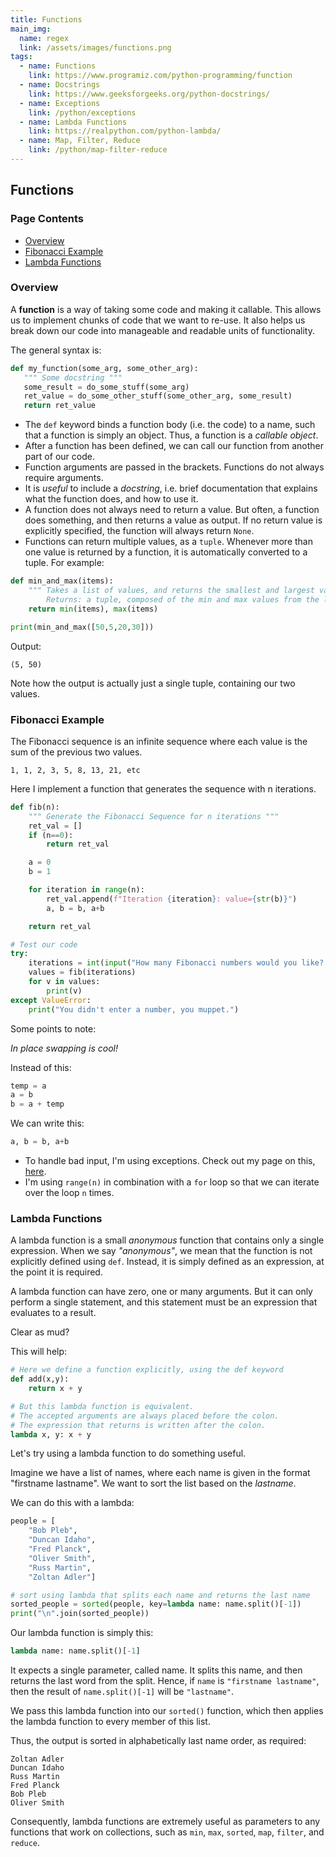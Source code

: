 ```yaml
---
title: Functions
main_img:
  name: regex
  link: /assets/images/functions.png
tags: 
  - name: Functions
    link: https://www.programiz.com/python-programming/function
  - name: Docstrings
    link: https://www.geeksforgeeks.org/python-docstrings/
  - name: Exceptions
    link: /python/exceptions
  - name: Lambda Functions
    link: https://realpython.com/python-lambda/
  - name: Map, Filter, Reduce
    link: /python/map-filter-reduce
---
```

## Functions

### Page Contents

- [Overview](#overview)
- [Fibonacci Example](#fibonacci-example)
- [Lambda Functions](#lambda-functions)

### Overview

A **function** is a way of taking some code and making it callable. This allows us to implement chunks of code that we want to re-use. It also helps us break down our code into manageable and readable units of functionality.

The general syntax is:

```python
def my_function(some_arg, some_other_arg):
   """ Some docstring """
   some_result = do_some_stuff(some_arg)
   ret_value = do_some_other_stuff(some_other_arg, some_result)
   return ret_value
```

- The `def` keyword binds a function body (i.e. the code) to a name, such that a function is simply an object. Thus, a function is a _callable object_.
- After a function has been defined, we can call our function from another part of our code.
- Function arguments are passed in the brackets.  Functions do not always require arguments.
- It is _useful_ to include a _docstring_, i.e. brief documentation that explains what the function does, and how to use it.
- A function does not always need to return a value.  But often, a function does something, and then returns a value as output.  If no return value is explicitly specified, the function will always return `None`.
- Functions can return multiple values, as a `tuple`.  Whenever more than one value is returned by a function, it is automatically converted to a tuple. For example:

```python
def min_and_max(items):
    """ Takes a list of values, and returns the smallest and largest values from the list.
        Returns: a tuple, composed of the min and max values from the list """
    return min(items), max(items)

print(min_and_max([50,5,20,30]))
```

Output:

```text
(5, 50)
```

Note how the output is actually just a single tuple, containing our two values.

### Fibonacci Example

The Fibonacci sequence is an infinite sequence where each value is the sum of the previous two values.

```
1, 1, 2, 3, 5, 8, 13, 21, etc
```

Here I implement a function that generates the sequence with n iterations.

```python
def fib(n):
    """ Generate the Fibonacci Sequence for n iterations """
    ret_val = []
    if (n==0):
        return ret_val

    a = 0
    b = 1

    for iteration in range(n):
        ret_val.append(f"Iteration {iteration}: value={str(b)}")
        a, b = b, a+b

    return ret_val

# Test our code
try:
    iterations = int(input("How many Fibonacci numbers would you like? "))
    values = fib(iterations)
    for v in values:
        print(v)
except ValueError:
    print("You didn't enter a number, you muppet.")
```

Some points to note:

_In place swapping is cool!_

Instead of this:

```python
temp = a
a = b
b = a + temp
```

We can write this:

```python
a, b = b, a+b
```

- To handle bad input, I'm using exceptions.  Check out my page on this, [here](/python/exceptions).
- I'm using `range(n)` in combination with a `for` loop so that we can iterate over the loop `n` times.

### Lambda Functions

A lambda function is a small _anonymous_ function that contains only a single expression. When we say _"anonymous"_, we mean that the function is not explicitly defined using `def`.  Instead, it is simply defined as an expression, at the point it is required.

A lambda function can have zero, one or many arguments.  But it can only perform a single statement, and this statement must be an expression that evaluates to a result.

Clear as mud?

This will help:

```python
# Here we define a function explicitly, using the def keyword
def add(x,y):
	return x + y

# But this lambda function is equivalent.
# The accepted arguments are always placed before the colon.
# The expression that returns is written after the colon.
lambda x, y: x + y
```

Let's try using a lambda function to do something useful.

Imagine we have a list of names, where each name is given in the format "firstname lastname". We want to sort the list based on the _lastname_.

We can do this with a lambda:

```python
people = [
    "Bob Pleb",
    "Duncan Idaho",
    "Fred Planck",
    "Oliver Smith",
    "Russ Martin",
    "Zoltan Adler"]

# sort using lambda that splits each name and returns the last name
sorted_people = sorted(people, key=lambda name: name.split()[-1])
print("\n".join(sorted_people))
```

Our lambda function is simply this:

```python
lambda name: name.split()[-1]
```

It expects a single parameter, called name. It splits this name, and then returns the last word from the split.  Hence, if `name` is `"firstname lastname"`, then the result of `name.split()[-1]` will be `"lastname"`.

We pass this lambda function into our `sorted()` function, which then applies the lambda function to every member of this list.

Thus, the output is sorted in alphabetically last name order, as required:

```text
Zoltan Adler
Duncan Idaho
Russ Martin
Fred Planck
Bob Pleb
Oliver Smith
```

Consequently, lambda functions are extremely useful as parameters to any functions that work on collections, such as `min`, `max`, `sorted`, `map`, `filter`, and `reduce`.
